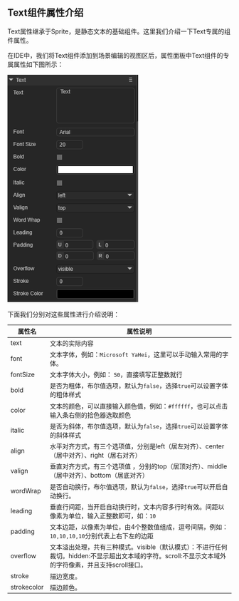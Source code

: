 ## Text组件属性介绍

Text属性继承于Sprite，是静态文本的基础组件。这里我们介绍一下Text专属的组件属性。

在IDE中，我们将Text组件添加到场景编辑的视图区后，属性面板中Text组件的专属属性如下图所示：

![img](img/1.png) 

下面我们分别对这些属性进行介绍说明：

| 属性名      | 属性说明                                                     |
| ----------- | ------------------------------------------------------------ |
| text        | 文本的实际内容                                               |
| font        | 文本字体，例如：`Microsoft YaHei`，这里可以手动输入常用的字体。 |
| fontSize    | 文本字体大小，例如： `50`，直接填写正整数就行                |
| bold        | 是否为粗体，布尔值选项，默认为`false`，选择`true`可以设置字体的粗体样式 |
| color       | 文本的颜色，可以直接输入颜色值，例如：`#ffffff`，也可以点击输入条右侧的拾色器选取颜色 |
| italic      | 是否为斜体，布尔值选项，默认为`false`，选择`true`可以设置字体的斜体样式 |
| align       | 水平对齐方式，有三个选项值，分别是left（居左对齐）、center（居中对齐）、right（居右对齐） |
| valign      | 垂直对齐方式，有三个选项值 ，分别的top（居顶对齐）、middle（居中对齐）、bottom（居底对齐） |
| wordWrap    | 是否自动换行，布尔值选项，默认为`false`，选择`true`可以开启自动换行。 |
| leading     | 垂直行间距，当开启自动换行时，文本内容多行时有效。间距以像素为单位，输入正整数即可，如：`10` |
| padding     | 文本边距，以像素为单位，由4个整数值组成，逗号间隔，例如：`10,10,10,10`分别代表上右下左的边距 |
| overflow    | 文本溢出处理，共有三种模式。visible（默认模式）：不进行任何裁切。hidden:不显示超出文本域的字符。scroll:不显示文本域外的字符像素，并且支持scroll接口。 |
| stroke      | 描边宽度。                                                   |
| strokecolor | 描边颜色。                                                   |


